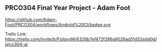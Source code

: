 ## PRCO304 Final Year Project - Adam Foot

https://github.com/Adam-Foot/PRCO304/workflows/Android%20CI/badge.svg

Trello Link: https://trello.com/invite/b/FzjlqvxM/6326b7ef472f286a9026ad51d32edd0d/prco304-ar


